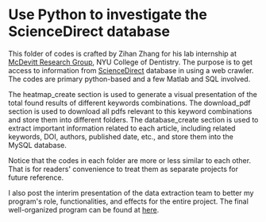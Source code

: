 # Use Python to investigate the ScienceDirect database

This folder of codes is crafted by Zihan Zhang for his lab internship at [McDevitt Research Group](https://dental.nyu.edu/faculty/biomaterials/mcdevitt-research-group.html), NYU College of Dentistry. 
The purpose is to get access to information from [ScienceDirect](https://www.sciencedirect.com/) database in using a web crawler. The codes are primary python-based and a few Matlab and SQL involved. 

The heatmap_create section is used to generate a visual presentation of the total found results of different keywords combinations. 
The download_pdf section is used to download all pdfs relevant to this keyword combinations and store them into different folders. 
The database_create section is used to extract important information related to each article, including related keywords, DOI, authors, published date, etc., and store them into the MySQL database. 

Notice that the codes in each folder are more or less similar to each other. That is for readers' convenience to treat them as separate projects for future reference. 

I also post the interim presentation of the data extraction team to better my program's role, functionalities, and effects for the entire project. The final well-organized program can be found at [here](https://github.com/StevenZhang0116/crawler_release). 
